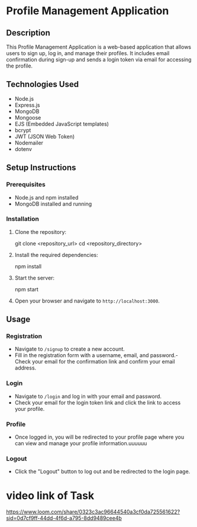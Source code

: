 # Profile Management Application

## Description
This Profile Management Application is a web-based application that allows users to sign up, log in, and manage their profiles. It includes email confirmation during sign-up and sends a login token via email for accessing the profile.


## Technologies Used
- Node.js
- Express.js
- MongoDB
- Mongoose
- EJS (Embedded JavaScript templates)
- bcrypt
- JWT (JSON Web Token)
- Nodemailer
- dotenv

## Setup Instructions

### Prerequisites
- Node.js and npm installed
- MongoDB installed and running

### Installation
1. Clone the repository:
   
    git clone <repository_url>
    cd <repository_directory>
   

2. Install the required dependencies:
    
    npm install
   

4. Start the server:
    
    npm start
 

5. Open your browser and navigate to `http://localhost:3000`.

## Usage

### Registration
- Navigate to `/signup` to create a new account.
- Fill in the registration form with a username, email, and password.- Check your email for the confirmation link and confirm your email address.

### Login
- Navigate to `/login` and log in with your email and password.
- Check your email for the login token link and click the link to access your profile.

### Profile
- Once logged in, you will be redirected to your profile page where you can view and manage your profile information.uuuuuu

### Logout
- Click the "Logout" button to log out and be redirected to the login page.


# video link of Task
https://www.loom.com/share/0323c3ac96644540a3cf0da725561622?sid=0d7cf9ff-44dd-4f6d-a795-8dd9489cee4b